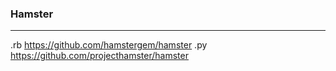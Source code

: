 ### Hamster 
---
.rb
https://github.com/hamstergem/hamster
.py
https://github.com/projecthamster/hamster

```
```


```
```

```
```
